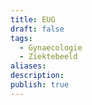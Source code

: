 ```yaml
---
title: EUG
draft: false
tags:
  - Gynaecologie
  - Ziektebeeld
aliases: 
description: 
publish: true
---
```

